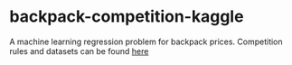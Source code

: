 # backpack-competition-kaggle
A machine learning regression problem for backpack prices.
Competition rules and datasets can be found [here](https://www.kaggle.com/competitions/playground-series-s5e2/overview)
